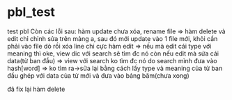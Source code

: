 # pbl_test
test pbl
Còn các lỗi sau:
hàm update chưa xóa, rename file => hàm delete và edit chỉ chỉnh sửa trên mảng a, sau đó mới update vào 1 file mới, khỏi cần phải vào file dò rồi xóa line chi cực
hàm edit => nếu mà edit cái type với meaning thì oke, view dic với search sẽ tìm đc nó
còn nếu edit mà sửa cái data(từ ban đầu) => view với search ko tìm đc nó do search mình đưa vào hash[word] => ko tìm ra->sửa lại bằng cách lấy type và meaning của từ ban đầu ghép với data của từ mới và đưa vào bảng băm(chưa xong)


đã fix lại hàm delete
